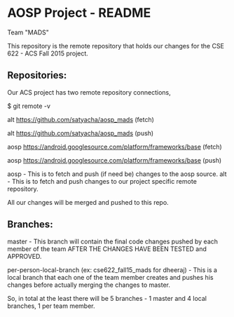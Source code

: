 # AOSP Project - README

Team "MADS"

This repository is the remote repository that holds our changes for the CSE 622 - ACS Fall 2015 project.

Repositories:
-------------

Our ACS project has two remote repository connections,

$ git remote -v

alt	https://github.com/satyacha/aosp_mads (fetch)

alt	https://github.com/satyacha/aosp_mads (push)

aosp	https://android.googlesource.com/platform/frameworks/base (fetch)

aosp	https://android.googlesource.com/platform/frameworks/base (push)

aosp - This is to fetch and push (if need be) changes to the aosp source.
alt - This is to fetch and push changes to our project specific remote repository.

All our changes will be merged and pushed to this repo.

Branches:
---------

master - This branch will contain the final code changes pushed by each member of the team AFTER THE CHANGES HAVE BEEN TESTED and APPROVED.

per-person-local-branch (ex: cse622_fall15_mads for dheeraj) - This is a local branch that each one of the team member creates and pushes his changes before actually merging the changes to master.

So, in total at the least there will be 5 branches - 1 master and 4 local branches, 1 per team member.

